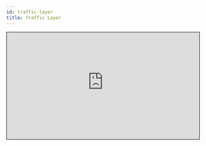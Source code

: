 ```yaml
---
id: traffic-layer
title: Traffic Layer
---
```


<iframe src="http://bkoi-gl-example-measure-polygon-area.surge.sh/" width="100%" height="280px" frameborder="0" style="border:1px solid black" allowfullscreen></iframe>